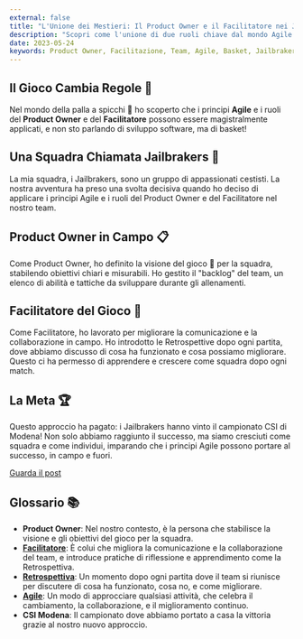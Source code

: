 ```yaml
---
external: false
title: "L'Unione dei Mestieri: Il Product Owner e il Facilitatore nei Jailbrakers 🏀"
description: "Scopri come l'unione di due ruoli chiave dal mondo Agile può portare al successo anche in campo sportivo, attraverso la storia dei Jailbrakers. 🏆"
date: 2023-05-24
keywords: Product Owner, Facilitazione, Team, Agile, Basket, Jailbrakers, CSI Modena 
---
```


## Il Gioco Cambia Regole 🔄

Nel mondo della palla a spicchi 🏀 ho scoperto che i principi **Agile** e i ruoli del **Product Owner** e del **Facilitatore** possono essere magistralmente applicati, e non sto parlando di sviluppo software, ma di basket!

## Una Squadra Chiamata Jailbrakers 🏅

La mia squadra, i Jailbrakers, sono un gruppo di appassionati cestisti. La nostra avventura ha preso una svolta decisiva quando ho deciso di applicare i principi Agile e i ruoli del Product Owner e del Facilitatore nel nostro team.

## Product Owner in Campo 📋

Come Product Owner, ho definito la visione del gioco 🎯 per la squadra, stabilendo obiettivi chiari e misurabili. Ho gestito il "backlog" del team, un elenco di abilità e tattiche da sviluppare durante gli allenamenti.

## Facilitatore del Gioco 🤝

Come Facilitatore, ho lavorato per migliorare la comunicazione e la collaborazione in campo. Ho introdotto le Retrospettive dopo ogni partita, dove abbiamo discusso di cosa ha funzionato e cosa possiamo migliorare. Questo ci ha permesso di apprendere e crescere come squadra dopo ogni match.

## La Meta 🏆

Questo approccio ha pagato: i Jailbrakers hanno vinto il campionato CSI di Modena! Non solo abbiamo raggiunto il successo, ma siamo cresciuti come squadra e come individui, imparando che i principi Agile possono portare al successo, in campo e fuori.

[Guarda il post](https://www.instagram.com/p/CsQs2IYNHgz/)

## Glossario 📚

- **Product Owner**: Nel nostro contesto, è la persona che stabilisce la visione e gli obiettivi del gioco per la squadra.
- [**Facilitatore**](/blog/facilitatore): È colui che migliora la comunicazione e la collaborazione del team, e introduce pratiche di riflessione e apprendimento come la Retrospettiva.
- [**Retrospettiva**](/blog/la-retrospettiva): Un momento dopo ogni partita dove il team si riunisce per discutere di cosa ha funzionato, cosa no, e come migliorare.
- [**Agile**](/blog/agile): Un modo di approcciare qualsiasi attività, che celebra il cambiamento, la collaborazione, e il miglioramento continuo.
- **CSI Modena**: Il campionato dove abbiamo portato a casa la vittoria grazie al nostro nuovo approccio.
